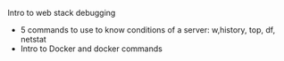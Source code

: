 Intro to web stack debugging
- 5 commands to use to know conditions of a server: w,history, top, df, netstat
- Intro to Docker and docker commands
